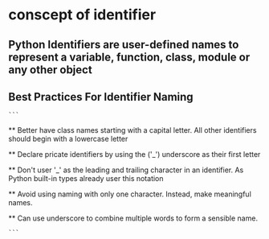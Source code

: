 # conscept of identifier  

## Python Identifiers are user-defined names to represent a variable, function, class, module or any other object  

## Best Practices For Identifier Naming

    ```
** Better have class names starting with a capital letter. All other identifiers should begin with a lowercase letter

** Declare pricate identifiers by using the ('_') underscore as their first letter

** Don't user '_' as the leading and trailing character in an identifier. As Python built-in types already user this notation

** Avoid using naming with only one character. Instead, make meaningful names.

** Can use underscore to combine multiple words to form a sensible name.

    ``` 
